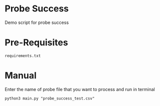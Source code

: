 <h1>Probe Success</h1>
Demo script for probe success


<h1>Pre-Requisites</h1>

```
requirements.txt
```


<h1>Manual</h1>
Enter the name of probe file that you want to process and run in terminal

```
python3 main.py "probe_success_test.csv"
```
